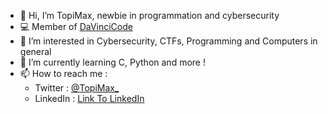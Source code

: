 - 👋 Hi, I’m TopiMax, newbie in programmation and cybersecurity
- 💻 Member of [DaVinciCode](https://davincicode.fr/)
- 👀 I’m interested in Cybersecurity, CTFs, Programming and Computers in general
- 🌱 I’m currently learning C, Python and more !
- 📫 How to reach me :
  - Twitter : [@TopiMax_](https://www.twitter.com/@TopiMax_)
  - LinkedIn : [Link To LinkedIn](https://www.linkedin.com/in/paul-cuchet/)

<!---
TopiMax2/TopiMax2 is a ✨ special ✨ repository because its `README.md` (this file) appears on your GitHub profile.
You can click the Preview link to take a look at your changes.
--->
